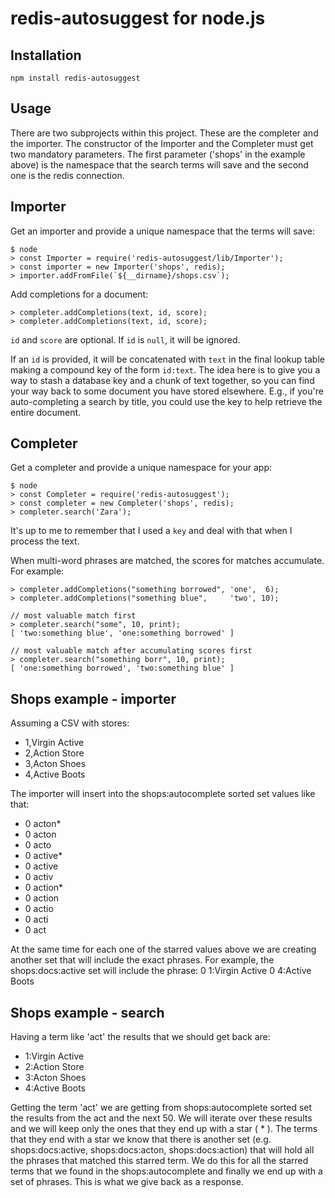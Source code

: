 redis-autosuggest for node.js
===========================

Installation
-------------

`npm install redis-autosuggest`

Usage
-----

There are two subprojects within this project. These are the completer and the importer. The constructor of the Importer and the Completer must get two mandatory parameters. The first parameter ('shops' in the example above) is the namespace that the search terms will save and the second one is the redis connection. 

Importer
---------
Get an importer and provide a unique namespace that the terms will save:

    $ node
    > const Importer = require('redis-autosuggest/lib/Importer');
    > const importer = new Importer('shops', redis);
    > importer.addFromFile(`${__dirname}/shops.csv`);

Add completions for a document:

    > completer.addCompletions(text, id, score);
    > completer.addCompletions(text, id, score);

`id` and `score` are optional.  If `id` is `null`, it will be ignored.

If an `id` is provided, it will be concatenated with `text` in the final lookup
table making a compound key of the form `id:text`. The idea here is to give you
a way to stash a database key and a chunk of text together, so you can find
your way back to some document you have stored elsewhere.  E.g., if you're
auto-completing a search by title, you could use the key to help retrieve the
entire document.

Completer
---------
Get a completer and provide a unique namespace for your app:

    $ node
    > const Completer = require('redis-autosuggest');
    > const completer = new Completer('shops', redis);
    > completer.search('Zara');
    
It's up to me to remember that I used a `key` and deal with that when I process
the text.

When multi-word phrases are matched, the scores for matches accumulate.  For
example:

    > completer.addCompletions("something borrowed", 'one',  6);
    > completer.addCompletions("something blue",     'two', 10);

    // most valuable match first
    > completer.search("some", 10, print);
    [ 'two:something blue', 'one:something borrowed' ]

    // most valuable match after accumulating scores first
    > completer.search("something borr", 10, print);
    [ 'one:something borrowed', 'two:something blue' ]

Shops example - importer
-------------------------

Assuming a CSV with stores:
- 1,Virgin Active
- 2,Action Store
- 3,Acton Shoes
- 4,Active Boots

The importer will insert into the shops:autocomplete sorted set values like that:
- 0 acton*
- 0 acton
- 0 acto
- 0 active*
- 0 active
- 0 activ
- 0 action*
- 0 action
- 0 actio
- 0 acti
- 0 act

At the same time for each one of the starred values above we are creating another set that will include the exact phrases. For example, the shops:docs:active set will include the phrase:
0 1:Virgin Active
0 4:Active Boots

Shops example - search
-------------------------

Having a term like 'act' the results that we should get back are:
- 1:Virgin Active
- 2:Action Store
- 3:Acton Shoes
- 4:Active Boots

Getting the term 'act' we are getting from shops:autocomplete sorted set the results from the act and the next 50. We will iterate over these results and we will keep only the ones that they end up with a star ( * ). The terms that they end with a star we know that there is another set (e.g. shops:docs:active, shops:docs:acton, shops:docs:action) that will hold all the phrases that matched this starred term. We do this for all the starred terms that we found in the shops:autocomplete and finally we end up with a set of phrases. This is what we give back as a response.

